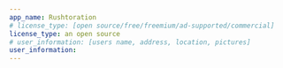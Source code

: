 ```yaml
---
app_name: Rushtoration
# license_type: [open source/free/freemium/ad-supported/commercial]
license_type: an open source
# user_information: [users name, address, location, pictures]
user_information: 
---
```

